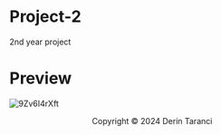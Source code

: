 # Project-2
2nd year project

# Preview
![9Zv6I4rXft](https://github.com/user-attachments/assets/dfe16bcc-412d-453e-ba1b-18f08b095630)
<p align="center">
  Copyright © 2024 Derin Taranci
</p>
